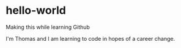 # hello-world
Making this while learning Github

I'm Thomas and I am learning to code in hopes of a career change.
